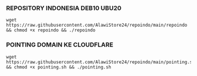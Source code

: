 ### REPOSITORY INDONESIA DEB10 UBU20
<pre><code>wget https://raw.githubusercontent.com/AlawiStore24/repoindo/main/repoindo && chmod +x repoindo && ./repoindo</code></pre>

### POINTING DOMAIN KE CLOUDFLARE
<pre><code>wget https://raw.githubusercontent.com/AlawiStore24/repoindo/main/pointing.sh && chmod +x pointing.sh && ./pointing.sh</code></pre>
